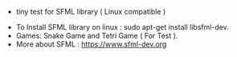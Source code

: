 * tiny test for SFML library ( Linux compatible )

- To Install SFML library on linux :  sudo apt-get install libsfml-dev.
- Games: Snake Game and Tetri Game ( For Test ).
- More about SFML : https://www.sfml-dev.org
   
